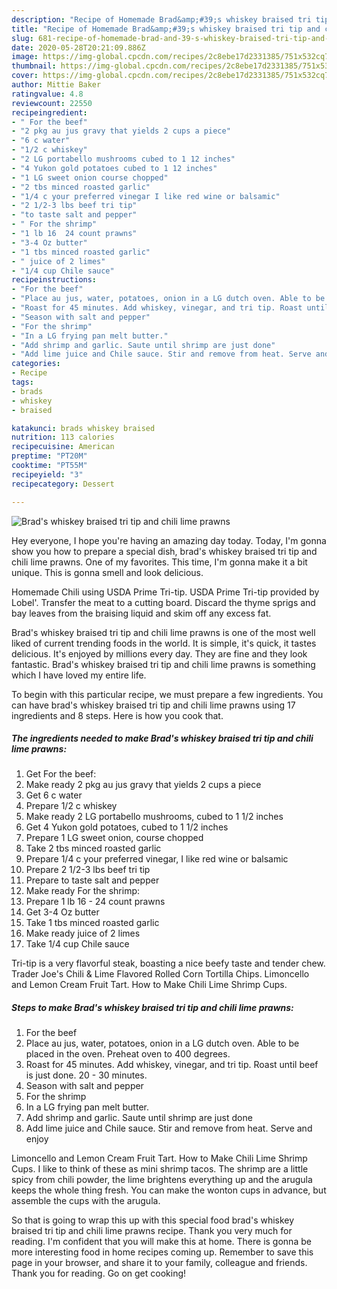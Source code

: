 ```yaml
---
description: "Recipe of Homemade Brad&amp;#39;s whiskey braised tri tip and chili lime prawns"
title: "Recipe of Homemade Brad&amp;#39;s whiskey braised tri tip and chili lime prawns"
slug: 681-recipe-of-homemade-brad-and-39-s-whiskey-braised-tri-tip-and-chili-lime-prawns
date: 2020-05-28T20:21:09.886Z
image: https://img-global.cpcdn.com/recipes/2c8ebe17d2331385/751x532cq70/brads-whiskey-braised-tri-tip-and-chili-lime-prawns-recipe-main-photo.jpg
thumbnail: https://img-global.cpcdn.com/recipes/2c8ebe17d2331385/751x532cq70/brads-whiskey-braised-tri-tip-and-chili-lime-prawns-recipe-main-photo.jpg
cover: https://img-global.cpcdn.com/recipes/2c8ebe17d2331385/751x532cq70/brads-whiskey-braised-tri-tip-and-chili-lime-prawns-recipe-main-photo.jpg
author: Mittie Baker
ratingvalue: 4.8
reviewcount: 22550
recipeingredient:
- " For the beef"
- "2 pkg au jus gravy that yields 2 cups a piece"
- "6 c water"
- "1/2 c whiskey"
- "2 LG portabello mushrooms cubed to 1 12 inches"
- "4 Yukon gold potatoes cubed to 1 12 inches"
- "1 LG sweet onion course chopped"
- "2 tbs minced roasted garlic"
- "1/4 c your preferred vinegar I like red wine or balsamic"
- "2 1/2-3 lbs beef tri tip"
- "to taste salt and pepper"
- " For the shrimp"
- "1 lb 16  24 count prawns"
- "3-4 Oz butter"
- "1 tbs minced roasted garlic"
- " juice of 2 limes"
- "1/4 cup Chile sauce"
recipeinstructions:
- "For the beef"
- "Place au jus, water, potatoes, onion in a LG dutch oven. Able to be placed in the oven. Preheat oven to 400 degrees."
- "Roast for 45 minutes. Add whiskey, vinegar, and tri tip. Roast until beef is just done. 20 - 30 minutes."
- "Season with salt and pepper"
- "For the shrimp"
- "In a LG frying pan melt butter."
- "Add shrimp and garlic. Saute until shrimp are just done"
- "Add lime juice and Chile sauce. Stir and remove from heat. Serve and enjoy"
categories:
- Recipe
tags:
- brads
- whiskey
- braised

katakunci: brads whiskey braised 
nutrition: 113 calories
recipecuisine: American
preptime: "PT20M"
cooktime: "PT55M"
recipeyield: "3"
recipecategory: Dessert

---
```



![Brad&#39;s whiskey braised tri tip and chili lime prawns](https://img-global.cpcdn.com/recipes/2c8ebe17d2331385/751x532cq70/brads-whiskey-braised-tri-tip-and-chili-lime-prawns-recipe-main-photo.jpg)

Hey everyone, I hope you're having an amazing day today. Today, I'm gonna show you how to prepare a special dish, brad&#39;s whiskey braised tri tip and chili lime prawns. One of my favorites. This time, I'm gonna make it a bit unique. This is gonna smell and look delicious.

Homemade Chili using USDA Prime Tri-tip. USDA Prime Tri-tip provided by Lobel&#39;. Transfer the meat to a cutting board. Discard the thyme sprigs and bay leaves from the braising liquid and skim off any excess fat.

Brad&#39;s whiskey braised tri tip and chili lime prawns is one of the most well liked of current trending foods in the world. It is simple, it's quick, it tastes delicious. It's enjoyed by millions every day. They are fine and they look fantastic. Brad&#39;s whiskey braised tri tip and chili lime prawns is something which I have loved my entire life.


To begin with this particular recipe, we must prepare a few ingredients. You can have brad&#39;s whiskey braised tri tip and chili lime prawns using 17 ingredients and 8 steps. Here is how you cook that.

<!--inarticleads1-->

##### The ingredients needed to make Brad&#39;s whiskey braised tri tip and chili lime prawns:

1. Get  For the beef:
1. Make ready 2 pkg au jus gravy that yields 2 cups a piece
1. Get 6 c water
1. Prepare 1/2 c whiskey
1. Make ready 2 LG portabello mushrooms, cubed to 1 1/2 inches
1. Get 4 Yukon gold potatoes, cubed to 1 1/2 inches
1. Prepare 1 LG sweet onion, course chopped
1. Take 2 tbs minced roasted garlic
1. Prepare 1/4 c your preferred vinegar, I like red wine or balsamic
1. Prepare 2 1/2-3 lbs beef tri tip
1. Prepare to taste salt and pepper
1. Make ready  For the shrimp:
1. Prepare 1 lb 16 - 24 count prawns
1. Get 3-4 Oz butter
1. Take 1 tbs minced roasted garlic
1. Make ready  juice of 2 limes
1. Take 1/4 cup Chile sauce


Tri-tip is a very flavorful steak, boasting a nice beefy taste and tender chew. Trader Joe&#39;s Chili &amp; Lime Flavored Rolled Corn Tortilla Chips. Limoncello and Lemon Cream Fruit Tart. How to Make Chili Lime Shrimp Cups. 

<!--inarticleads2-->

##### Steps to make Brad&#39;s whiskey braised tri tip and chili lime prawns:

1. For the beef
1. Place au jus, water, potatoes, onion in a LG dutch oven. Able to be placed in the oven. Preheat oven to 400 degrees.
1. Roast for 45 minutes. Add whiskey, vinegar, and tri tip. Roast until beef is just done. 20 - 30 minutes.
1. Season with salt and pepper
1. For the shrimp
1. In a LG frying pan melt butter.
1. Add shrimp and garlic. Saute until shrimp are just done
1. Add lime juice and Chile sauce. Stir and remove from heat. Serve and enjoy


Limoncello and Lemon Cream Fruit Tart. How to Make Chili Lime Shrimp Cups. I like to think of these as mini shrimp tacos. The shrimp are a little spicy from chili powder, the lime brightens everything up and the arugula keeps the whole thing fresh. You can make the wonton cups in advance, but assemble the cups with the arugula. 

So that is going to wrap this up with this special food brad&#39;s whiskey braised tri tip and chili lime prawns recipe. Thank you very much for reading. I'm confident that you will make this at home. There is gonna be more interesting food in home recipes coming up. Remember to save this page in your browser, and share it to your family, colleague and friends. Thank you for reading. Go on get cooking!
